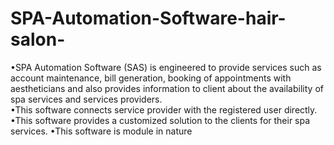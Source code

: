 # SPA-Automation-Software-hair-salon-
•SPA  Automation  Software  (SAS)  is  engineered  to  provide  services  such  as  account maintenance,  bill  generation,  booking  of  appointments  with  aestheticians  and  also  provides information  to  client  about  the  availability  of  spa  services  and  services  providers.  
•This software  connects  service  provider  with  the  registered  user  directly.  
•This  software  provides  a customized  solution  to  the  clients  for  their  spa  services.
•This  software  is  module  in  nature
